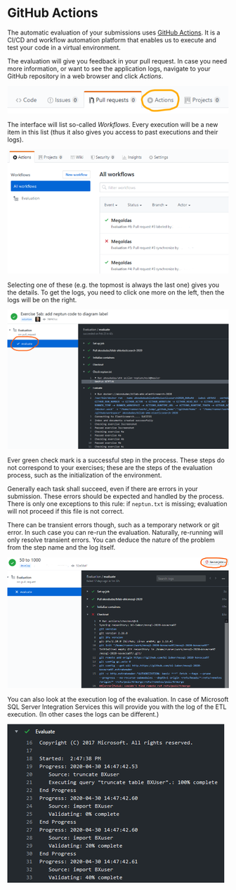 # GitHub Actions

The automatic evaluation of your submissions uses [GitHub Actions](https://github.com/features/actions). It is a CI/CD and workflow automation platform that enables us to execute and test your code in a virtual environment.

The evaluation will give you feedback in your pull request. In case you need more information, or want to see the application logs, navigate to your GitHub repository in a web browser and click _Actions_.

![GitHub Actions tab page](images/github/github-actions-tab.png)

The interface will list so-called _Workflows_. Every execution will be a new item in this list (thus it also gives you access to past executions and their logs).

![GitHub Actions workflow list](images/github/github-actions-executions-list.png)

Selecting one of these (e.g. the topmost is always the last one) gives you the details. To get the logs, you need to click one more on the left, then the logs will be on the right.

![GitHub Actions job log](images/github/github-actions-job-log.png)

Ever green check mark is a successful step in the process. These steps do not correspond to your exercises; these are the steps of the evaluation process, such as the initialization of the environment.

Generally each task shall succeed, even if there are errors in your submission. These errors should be expected and handled by the process. There is only one exceptions to this rule: if `neptun.txt` is missing; evaluation will not proceed if this file is not correct.

There can be transient errors though, such as a temporary network or git error. In such case you can re-run the evaluation. Naturally, re-running will only resolve transient errors. You can deduce the nature of the problem from the step name and the log itself.

![GitHub Actions transient error and re-run](images/github/github-actions-rerun.png)

You can also look at the execution log of the evaluation. In case of Microsoft SQL Server Integration Services this will provide you with the log of the ETL execution. (In other cases the logs can be different.)

![GitHub Actions application log](images/github/github-actions-app-log.png)
